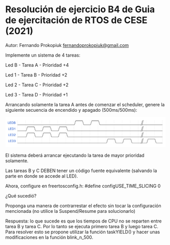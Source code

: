 # Resolución de ejercicio B4 de Guia de ejercitación de RTOS de CESE (2021)
Autor:
Fernando Prokopiuk <fernandoprokopiuk@gmail.com>

Implemente un sistema de 4 tareas:

Led B - Tarea A - Prioridad +4

Led 1 - Tarea B - Prioridad +2

Led 2 - Tarea C - Prioridad +2

Led 3 - Tarea D - Prioridad +1

Arrancando solamente la tarea A antes de comenzar el scheduler, genere la siguiente secuencia de encendido y apagado (500ms/500ms):

![image info](./pictures/patron.png)

El sistema deberá arrancar ejecutando la tarea de mayor prioridad solamente.

Las tareas B y C DEBEN tener un código fuente equivalente (salvando la parte en donde se accede al LED).

Ahora, configure en freertosconfig.h:
 #define configUSE_TIME_SLICING 0

¿Qué sucedió?

Proponga una manera de contrarrestar el efecto sin tocar la configuración mencionada (no utilice la Suspend/Resume para solucionarlo)

Respuesta: lo que sucede es que los tiempos de CPU no se reparten entre tarea B y tarea C. Por lo tanto se ejecuta primero tarea B y luego tarea C. Para resolver esto se propone utilizar la función taskYIELD() y hacer unas modificaciones en la función blink_n_500.

